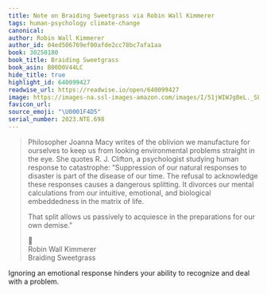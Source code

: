 ```yaml
---
title: Note on Braiding Sweetgrass via Robin Wall Kimmerer
tags: human-psychology climate-change
canonical:
author: Robin Wall Kimmerer
author_id: 04ed506769ef00afde2cc78bc7afa1aa
book: 30250180
book_title: Braiding Sweetgrass
book_asin: B00D0V44LC
hide_title: true
highlight_id: 640099427
readwise_url: https://readwise.io/open/640099427
image: https://images-na.ssl-images-amazon.com/images/I/51jWIWJgBeL._SL200_.jpg
favicon_url:
source_emoji: "\U0001F4D5"
serial_number: 2023.NTE.698
---
```

> Philosopher Joanna Macy writes of the oblivion we manufacture for ourselves to keep us from looking environmental problems straight in the eye. She quotes R. J. Clifton, a psychologist studying human response to catastrophe: “Suppression of our natural responses to disaster is part of the disease of our time. The refusal to acknowledge these responses causes a dangerous splitting. It divorces our mental calculations from our intuitive, emotional, and biological embeddedness in the matrix of life.
> 
> That split allows us passively to acquiesce in the preparations for our own demise."
> <div class="quoteback-footer"><div class="quoteback-avatar"><span class="mini-emoji"> 📕</span></div><div class="quoteback-metadata"><div class="metadata-inner"><span style="display:none">FROM:</span><div aria-label="Robin Wall Kimmerer" class="quoteback-author"> Robin Wall Kimmerer</div><div aria-label="Braiding Sweetgrass" class="quoteback-title"> Braiding Sweetgrass</div></div></div></div>

Ignoring an emotional response hinders your ability to recognize and deal with a problem.